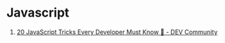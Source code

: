 # Javascript

1. [20 JavaScript Tricks Every Developer Must Know 🚀 - DEV Community](https://dev.to/jagroop2001/20-javascript-tricks-every-developer-must-know-4pcj?context=digest)
